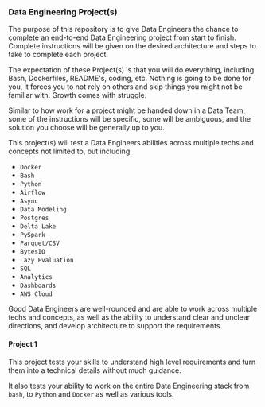 ### Data Engineering Project(s)

The purpose of this repository is to give Data Engineers the chance to
complete an end-to-end Data Engineering project from start to finish. Complete
instructions will be given on the desired architecture and steps to 
take to complete each project.

The expectation of these Project(s) is that you will do everything, including Bash, Dockerfiles, README's, coding, etc.
Nothing is going to be done for you, it forces you to not rely on others and skip
things you might not be familiar with. Growth comes with struggle.

Similar to how work for a project might be handed down in a
Data Team, some of the instructions will be specific, some will be
ambiguous, and the solution you choose will be generally up to you.

This project(s) will test a Data Engineers abilities across
multiple techs and concepts not limited to, but including

- `Docker`
- `Bash`
- `Python`
- `Airflow`
- `Async`
- `Data Modeling`
- `Postgres`
- `Delta Lake`
- `PySpark`
- `Parquet/CSV`
- `BytesIO`
- `Lazy Evaluation`
- `SQL`
- `Analytics`
- `Dashboards`
- `AWS Cloud`

Good Data Engineers are well-rounded and are able to work across multiple techs and concepts,
as well as the ability to understand clear and unclear directions, and develop architecture to support
the requirements.

#### Project 1
This project tests your skills to understand high level requirements and turn them
into a technical details without much guidance.

It also tests your ability to work on the entire Data Engineering stack from `bash`,
 to `Python` and `Docker` as well as various tools.

